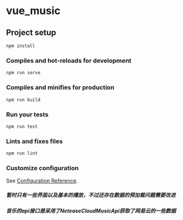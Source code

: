 # vue_music

## Project setup
```
npm install
```

### Compiles and hot-reloads for development
```
npm run serve
```

### Compiles and minifies for production
```
npm run build
```

### Run your tests
```
npm run test
```

### Lints and fixes files
```
npm run lint
```

### Customize configuration
See [Configuration Reference](https://cli.vuejs.org/config/).



##### 暂时只有一些界面以及基本的播放，不过还存在数据的预加载问题需要改进

##### 音乐的api接口是采用了NeteaseCloudMusicApi获取了网易云的一些数据


